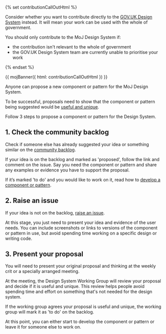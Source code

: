 {% set contributionCallOutHtml %}
  <p class="govuk-body">Consider whether you want to contribute directly to the <a href="https://design-system.service.gov.uk/">GOV.UK Design System</a> instead. It will mean your work can be used with the whole of government.</p>

  <p class="govuk-body">You should only contribute to the MoJ Design System if:</p>

  <ul class="govuk-list govuk-list--bullet govuk-!-margin-bottom-0">
    <li>the contribution isn't relevant to the whole of government</li>
    <li>the GOV.UK Design System team are currently unable to prioritise your work</li>
  </ul>
{% endset %}

{{ mojBanner({
  html: contributionCallOutHtml
}) }}

Anyone can propose a new component or pattern for the MoJ Design System.

To be successful, proposals need to show that the component or pattern being suggested would be [useful and unique](/get-started/contribution-criteria/).

Follow 3 steps to propose a component or pattern for the Design System.

## 1. Check the community backlog
Check if someone else has already suggested your idea or something similar on the [community backlog](/get-started/community-backlog/).

If your idea is on the backlog and marked as 'proposed', follow the link and comment on the issue. Say you need the component or pattern and share any examples or evidence you have to support the proposal.

If it’s marked 'to do' and you would like to work on it, read how to [develop a component or pattern](#).

## 2. Raise an issue

If your idea is not on the backlog, [raise an issue](https://github.com/ministryofjustice/mojdt-design-system-backlog/issues/new).

At this stage, you just need to present your idea and evidence of the user needs. You can include screenshots or links to versions of the component or pattern in use, but avoid spending time working on a specific design or writing code.

## 3. Present your proposal

You will need to present your original proposal and thinking at the weekly crit or a specially arranged meeting.

At the meeting, the Design System Working Group will review your proposal and decide if it is useful and unique. This review helps people avoid spending time and effort on something that's not needed for the design system.

If the working group agrees your proposal is useful and unique, the working group will mark it as 'to do' on the backlog.

At this point, you can either start to develop the component or pattern or leave it for someone else to work on.